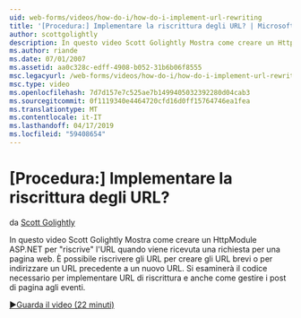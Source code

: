 ```yaml
---
uid: web-forms/videos/how-do-i/how-do-i-implement-url-rewriting
title: '[Procedura:] Implementare la riscrittura degli URL? | Microsoft Docs'
author: scottgolightly
description: In questo video Scott Golightly Mostra come creare un HttpModule ASP.NET per 'riscrivere' URL quando viene ricevuta una richiesta per una pagina web. È possibile riscrivere...
ms.author: riande
ms.date: 07/01/2007
ms.assetid: aa0c328c-edff-4908-b052-31b6b06f8555
msc.legacyurl: /web-forms/videos/how-do-i/how-do-i-implement-url-rewriting
msc.type: video
ms.openlocfilehash: 7d7d157e7c525ae7b1499405032392280d04cab3
ms.sourcegitcommit: 0f1119340e4464720cfd16d0ff15764746ea1fea
ms.translationtype: MT
ms.contentlocale: it-IT
ms.lasthandoff: 04/17/2019
ms.locfileid: "59408654"
---
```

# <a name="how-do-i-implement-url-rewriting"></a>[Procedura:] Implementare la riscrittura degli URL?

da [Scott Golightly](https://github.com/scottgolightly)

In questo video Scott Golightly Mostra come creare un HttpModule ASP.NET per "riscrive" l'URL quando viene ricevuta una richiesta per una pagina web. È possibile riscrivere gli URL per creare gli URL brevi o per indirizzare un URL precedente a un nuovo URL. Si esaminerà il codice necessario per implementare URL di riscrittura e anche come gestire i post di pagina agli eventi.

[&#9654;Guarda il video (22 minuti)](https://channel9.msdn.com/Blogs/ASP-NET-Site-Videos/how-do-i-implement-url-rewriting)
